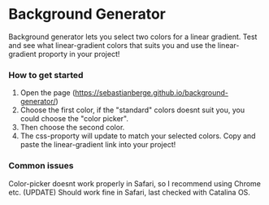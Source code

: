 # Background Generator
Background generator lets you select two colors for a linear gradient. Test and see what linear-gradient colors that suits you and use the linear-gradient proporty in your project!

### How to get started
1. Open the page (https://sebastianberge.github.io/background-generator/)
2. Choose the first color, if the "standard" colors doesnt suit you, you could choose the "color picker".
3. Then choose the second color.
4. The css-proporty will update to match your selected colors. Copy and paste the linear-gradient link into your project!

### Common issues
Color-picker doesnt work properly in Safari, so I recommend using Chrome etc.
(UPDATE) Should work fine in Safari, last checked with Catalina OS.
